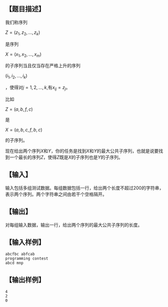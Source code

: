 ## 【题目描述】
我们称序列

$Z=(z_1,z_2,...,z_k)$

是序列

$X=(x_1,x_2,...,x_m)$

的子序列当且仅当存在严格上升的序列

$(i_1,i_2,...,i_k)$

，使得对$j=1,2,...,k$,有$x_{ij}=z_j$。

比如

$Z=(a,b,f,c)$

是

$X=(a,b,c,f,b,c)$

的子序列。

现在给出两个序列$X$和$Y$，你的任务是找到$X$和$Y$的最大公共子序列，也就是说要找到一个最长的序列$Z$，使得$Z$既是$X$的子序列也是$Y$的子序列。

## 【输入】
输入包括多组测试数据。每组数据包括一行，给出两个长度不超过$200$的字符串，表示两个序列。两个字符串之间由若干个空格隔开。

## 【输出】
对每组输入数据，输出一行，给出两个序列的最大公共子序列的长度。

## 【输入样例】
```
abcfbc abfcab
programming contest
abcd mnp
```
## 【输出样例】
```
4
2
0
```